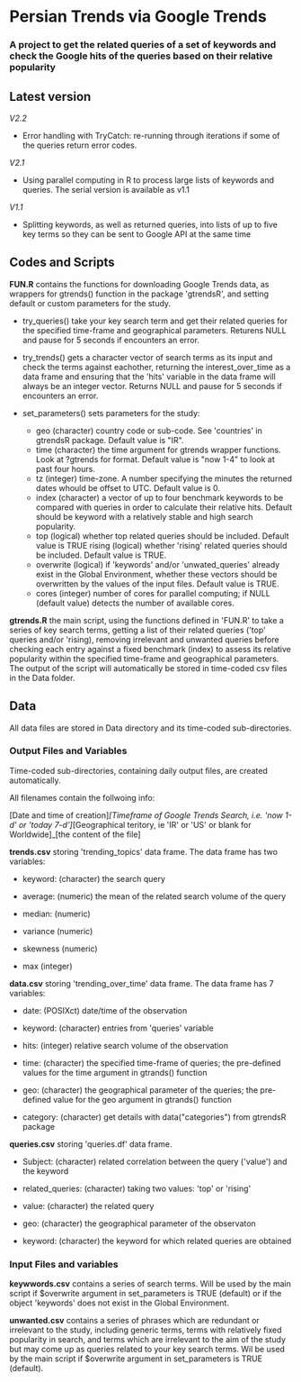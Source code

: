# Persian Trends via Google Trends

### A project to get the related queries of a set of keywords and check the Google hits of the queries based on their relative popularity

## Latest version

*V2.2*

* Error handling with TryCatch: re-running through iterations if some of the queries return error codes.

*V2.1*

* Using parallel computing in R to process large lists of keywords and queries. The serial version is available as v1.1

*V1.1*

* Splitting keywords, as well as returned queries, into lists of up to five key terms so they can be sent to Google API at the same time


## Codes and Scripts

**FUN.R** contains the functions for downloading Google Trends data, as wrappers for gtrends() function in the package 'gtrendsR', and setting default or custom parameters for the study.

* try_queries() take your key search term and get their related queries for the specified time-frame and geographical parameters. Returens NULL and pause for 5 seconds if encounters an error.

* try_trends() gets a character vector of search terms as its input and check the terms against eachother, returning the interest_over_time as a data frame and ensuring that the 'hits' variable in the data frame will always be an integer vector. Returns NULL and pause for 5 seconds if encounters an error.

* set_parameters() sets parameters for the study:
     * geo (character) country code or sub-code. See 'countries' in gtrendsR package. Default value is "IR".
     * time (character) the time argument for gtrends wrapper functions. Look at ?gtrends for format. Default value is "now 1-4" to look at past four hours.
     * tz (integer) time-zone. A number specifying the minutes the returned dates whould be offset to UTC. Default value is 0.
     * index (character) a vector of up to four benchmark keywords to be compared with queries in order to calculate their relative hits. Default should be keyword with a relatively stable and high search popularity.
     * top (logical) whether top related queries should be included. Default value is TRUE
     rising (logical) whether 'rising' related queries should be included. Default value is TRUE.
     * overwrite (logical) if 'keywords' and/or 'unwated_queries' already exist in the Global Environment, whether these vectors should be overwritten by the values of the input files. Default value is TRUE.
     * cores (integer) number of cores for parallel computing; if NULL (default value) detects the number of available cores.

**gtrends.R** the main script, using the functions defined in 'FUN.R' to take a series of key search terms, getting a list of their related queries ('top' queries and/or 'rising), removing irrelevant and unwanted queries before checking each entry against a fixed benchmark (index) to assess its relative popularity within the specified time-frame and geographical parameters. The output of the script will automatically be stored in time-coded csv files in the Data folder.

## Data

All data files are stored in Data directory and its time-coded sub-directories.

### Output Files and Variables

Time-coded sub-directories, containing daily output files, are created automatically.

All filenames contain the follwoing info:

[Date and time of creation]_[Timeframe of Google Trends Search, i.e. 'now 1-d' or 'today 7-d']_[Geographical teritory, ie 'IR' or 'US' or blank for Worldwide]_[the content of the file]

**trends.csv** storing 'trending_topics' data frame. The data frame has two variables:

* keyword: (character) the search query

* average: (numeric) the mean of the related search volume of the query

* median: (numeric)

* variance (numeric)

* skewness (numeric)

* max (integer)

**data.csv** storing 'trending_over_time' data frame. The data frame has 7 variables:

* date: (POSIXct) date/time of the observation

* keyword: (character) entries from 'queries' variable

* hits: (integer) relative search volume of the observation

* time: (character) the specified time-frame of queries; the pre-defined values for the time argument in gtrands() function

* geo: (character) the geographical parameter of the queries; the pre-defined value for the geo argument in gtrands() function

* category: (character) get details with data("categories") from gtrendsR package

**queries.csv** storing 'queries.df' data frame.

* Subject: (character) related correlation between the query ('value') and the keyword

* related_queries: (character) taking two values: 'top' or 'rising'

* value: (character) the related query

* geo: (character) the geographical parameter of the observaton

* keyword: (character) the keyword for which related queries are obtained

### Input Files and variables

**keywwords.csv** contains a series of search terms. Will be used by the main script if $overwrite argument in set_parameters is TRUE (default) or if the object 'keywords' does not exist in the Global Environment.

**unwanted.csv** contains a series of phrases which are redundant or irrelevant to the study, including generic terms, terms with relatively fixed popularity in search, and terms which are irrelevant to the aim of the study but may come up as queries related to your key search terms. Wil be used by the main script if $overwrite argument in set_parameters is TRUE (default). 
